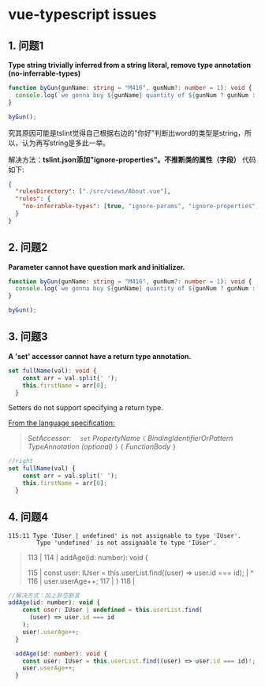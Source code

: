 # vue-typescript issues

## 1. 问题1

**Type string trivially inferred from a string literal, remove type annotation (no-inferrable-types)**

```ts
function byGun(gunName: string = "M416", gunNum?: number = 1): void {
  console.log(`we gonna buy ${gunName} quantity of ${gunNum ? gunNum : 1} `);
}

byGun();
```

究其原因可能是tslint觉得自己根据右边的"你好"判断出word的类型是string，所以，认为再写string是多此一举。

解决方法：**tslint.json添加"ignore-properties"。不推断类的属性（字段）**  代码如下:

```json
{
  "rulesDirectory": ["./src/views/About.vue"],
  "rules": {
    "no-inferrable-types": [true, "ignore-params", "ignore-properties"]
  }
}
```

## 2. 问题2
**Parameter cannot have question mark and initializer.**

```ts
function byGun(gunName: string = "M416", gunNum?: number = 1): void {
  console.log(`we gonna buy ${gunName} quantity of ${gunNum ? gunNum : 1} `);
}

byGun();
```

## 3.  问题3

**A 'set' accessor cannot have a return type annotation.**

```ts
set fullName(val): void {
    const arr = val.split(' ');
    this.firstName = arr[0];
  }
```

Setters do not support specifying a return type.

[From the language specification:](https://github.com/microsoft/TypeScript/blob/master/doc/spec-ARCHIVED.md#a2-expressions)

> *SetAccessor:*
>  `set` *PropertyName* `(` *BindingIdentifierOrPattern TypeAnnotation (optional)* `)` `{` *FunctionBody* `}`

```ts
//right
set fullName(val) {
    const arr = val.split(' ');
    this.firstName = arr[0];
  }
```

## 4. 问题4

```
115:11 Type 'IUser | undefined' is not assignable to type 'IUser'.
        Type 'undefined' is not assignable to type 'IUser'.
```

  > 113 | 
  > 114 |   addAge(id: number): void {
  >
  > 115 |     const user: IUser = this.userList.find((user) => user.id === id);
  > 	   |         		 ^
  > 116 |     user.userAge++;
  > 117 |   }
  > 118 | 

```js
//解决方式：加上非空断言
addAge(id: number): void {
    const user: IUser | undefined = this.userList.find(
      (user) => user.id === id
    );
    user!.userAge++;
  }
```

```ts
  addAge(id: number): void {
    const user: IUser = this.userList.find((user) => user.id === id)!;
    user.userAge++;
  }
```

